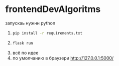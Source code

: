 # frontendDevAlgoritms
запускаь нужнн python
1. ```cmd
   pip install -r requirements.txt
   ```
2. ```cmd
   flask run
   ```
3. всё по идее
4. по умолчанию в браузери http://127.0.0.1:5000/

